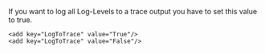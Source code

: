 <properties date="2016-05-10"
SortOrder="110"
/>

If you want to log all Log-Levels to a trace output you have to set this value to true.

```
<add key="LogToTrace" value="True"/>
<add key="LogToTrace" value="False"/>

 
```
